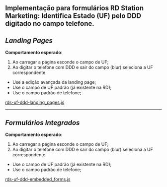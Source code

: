 ## Implementação para formulários RD Station Marketing: Identifica Estado (UF) pelo DDD digitado no campo telefone.

***Landing Pages***
---------------
**Comportamento esperado**:
1. Ao carregar a página esconde o campo de UF;
2. Ao digitar o telefone com DDD e sair do campo (blur) seleciona a UF correspondente.
- Use a edição avançada da landing page;
- Use o campo de UF padrão (já existente na RD);
- Use o campo padrão de telefone;

[rds-uf-ddd-landing_pages.js](./rds-uf-ddd-landing_pages.js)

---------------

***Formulários Integrados***
---------------
**Comportamento esperado**:
1. Ao carregar a página esconde o campo de UF;
2. Ao digitar o telefone com DDD e sair do campo (blur) seleciona a UF correspondente.
- Use o campo de UF padrão (já existente na RD);
- Use o campo padrão de telefone;

[rds-uf-ddd-embedded_forms.js](./rds-uf-ddd-embedded_forms.js)